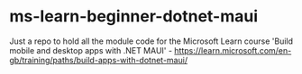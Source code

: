# ms-learn-beginner-dotnet-maui
Just a repo to hold all the module code for the Microsoft Learn course 'Build mobile and desktop apps with .NET MAUI' - https://learn.microsoft.com/en-gb/training/paths/build-apps-with-dotnet-maui/
